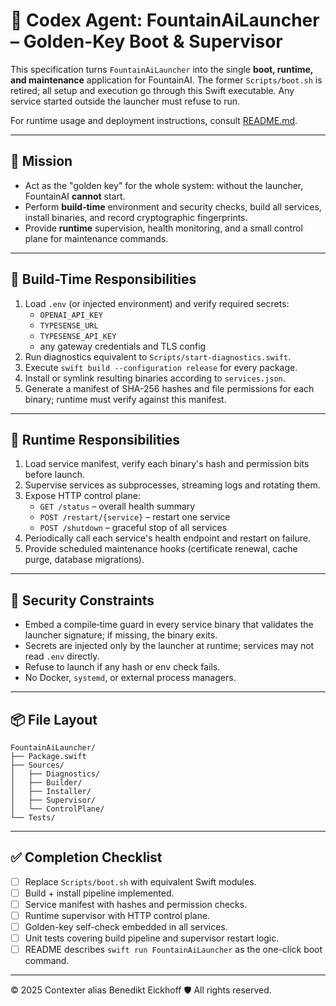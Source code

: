 # 🧠 Codex Agent: FountainAiLauncher – Golden-Key Boot & Supervisor

This specification turns `FountainAiLauncher` into the single **boot, runtime, and maintenance** application for FountainAI.
The former `Scripts/boot.sh` is retired; all setup and execution go through this Swift executable.
Any service started outside the launcher must refuse to run.

For runtime usage and deployment instructions, consult [README.md](README.md).

---

## 🎯 Mission
- Act as the "golden key" for the whole system: without the launcher, FountainAI **cannot** start.
- Perform **build‑time** environment and security checks, build all services, install binaries, and record cryptographic fingerprints.
- Provide **runtime** supervision, health monitoring, and a small control plane for maintenance commands.

---

## 🧱 Build-Time Responsibilities
1. Load `.env` (or injected environment) and verify required secrets:
   - `OPENAI_API_KEY`
   - `TYPESENSE_URL`
   - `TYPESENSE_API_KEY`
   - any gateway credentials and TLS config
2. Run diagnostics equivalent to `Scripts/start-diagnostics.swift`.
3. Execute `swift build --configuration release` for every package.
4. Install or symlink resulting binaries according to `services.json`.
5. Generate a manifest of SHA-256 hashes and file permissions for each binary; runtime must verify against this manifest.

---

## 🚀 Runtime Responsibilities
1. Load service manifest, verify each binary's hash and permission bits before launch.
2. Supervise services as subprocesses, streaming logs and rotating them.
3. Expose HTTP control plane:
   - `GET /status` – overall health summary
   - `POST /restart/{service}` – restart one service
   - `POST /shutdown` – graceful stop of all services
4. Periodically call each service's health endpoint and restart on failure.
5. Provide scheduled maintenance hooks (certificate renewal, cache purge, database migrations).

---

## 🔐 Security Constraints
- Embed a compile‑time guard in every service binary that validates the launcher signature; if missing, the binary exits.
- Secrets are injected only by the launcher at runtime; services may not read `.env` directly.
- Refuse to launch if any hash or env check fails.
- No Docker, `systemd`, or external process managers.

---

## 📦 File Layout
```
FountainAiLauncher/
├── Package.swift
├── Sources/
│   ├── Diagnostics/
│   ├── Builder/
│   ├── Installer/
│   ├── Supervisor/
│   └── ControlPlane/
└── Tests/
```

---

## ✅ Completion Checklist
- [ ] Replace `Scripts/boot.sh` with equivalent Swift modules.
- [ ] Build + install pipeline implemented.
- [ ] Service manifest with hashes and permission checks.
- [ ] Runtime supervisor with HTTP control plane.
- [ ] Golden-key self-check embedded in all services.
- [ ] Unit tests covering build pipeline and supervisor restart logic.
- [ ] README describes `swift run FountainAiLauncher` as the one-click boot command.

---

© 2025 Contexter alias Benedikt Eickhoff 🛡️ All rights reserved.
